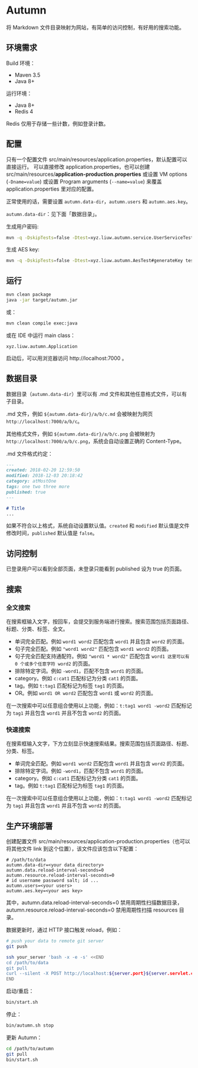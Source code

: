 # Autumn

将 Markdown 文件目录映射为网站，有简单的访问控制，有好用的搜索功能。

## 环境需求

Build 环境：

* Maven 3.5
* Java 8+

运行环境：

* Java 8+
* Redis 4

Redis 仅用于存储一些计数，例如登录计数。

## 配置

只有一个配置文件 src/main/resources/application.properties，默认配置可以直接运行。
可以直接修改 application.properties，也可以创建 src/main/resources/__application-production.properties__
或设置 VM options (`-Dname=value`) 或设置 Program arguments (`--name=value`) 来覆盖 application.properties 里对应的配置。

正常使用的话，需要设置 `autumn.data-dir`，`autumn.users` 和 `autumn.aes.key`。

`autumn.data-dir`：见下面「数据目录」。

生成用户密码:

```bash
mvn -q -DskipTests=false -Dtest=xyz.liuw.autumn.service.UserServiceTest#generateUser test
```

生成 AES key:

```bash
mvn -q -DskipTests=false -Dtest=xyz.liuw.autumn.AesTest#generateKey test
```

## 运行

```bash
mvn clean package
java -jar target/autumn.jar
```

或：

```bash
mvn clean compile exec:java
```

或在 IDE 中运行 main class：

```text
xyz.liuw.autumn.Application
```

启动后，可以用浏览器访问 http://localhost:7000 。

## 数据目录

数据目录（`autumn.data-dir`）里可以有 .md 文件和其他任意格式文件，可以有子目录。

.md 文件，例如 `${autumn.data-dir}/a/b/c.md` 会被映射为网页 `http://localhost:7000/a/b/c`。

其他格式文件，例如 `${autumn.data-dir}/a/b/c.png` 会被映射为 `http://localhost:7000/a/b/c.png`，系统会自动设置正确的 Content-Type。

.md 文件格式约定：

```markdown
---
created: 2018-02-20 12:59:50
modified: 2018-12-03 20:18:42
category: atMostOne
tags: one two three more
published: true
---

# Title
...
```

如果不符合以上格式，系统自动设置默认值。`created` 和 `modified` 默认值是文件修改时间，`published` 默认值是 `false`。

## 访问控制

已登录用户可以看到全部页面，未登录只能看到 published 设为 true 的页面。

## 搜索

### 全文搜索

在搜索框输入文字，按回车，会提交到服务端进行搜索。搜索范围包括页面路径、标题、分类、标签、全文。

* 单词完全匹配。例如 `word1 word2` 匹配包含 `word1` 并且包含 `word2` 的页面。
* 句子完全匹配。例如 `"word1 word2"` 匹配包含 `word1 word2` 的页面。
* 句子完全匹配支持通配符。例如 `"word1 * word2"` 匹配包含 `word1 这里可以有 0 个或多个任意字符 word2` 的页面。
* 排除特定字词。例如 `-word1`，匹配不包含 `word1` 的页面。
* category。例如 `c:cat1` 匹配标记为分类 `cat1` 的页面。
* tag。例如 `t:tag1` 匹配标记为标签 `tag1` 的页面。
* OR。例如 `word1 OR word2` 匹配包含 `word1` 或 `word2` 的页面。

在一次搜索中可以任意组合使用以上功能，例如：`t:tag1 word1 -word2` 匹配标记为 `tag1` 并且包含 `word1` 并且不包含 `word2` 的页面。

### 快速搜索

在搜索框输入文字，下方立刻显示快速搜索结果。搜索范围包括页面路径、标题、分类、标签。

* 单词完全匹配。例如 `word1 word2` 匹配包含 `word1` 并且包含 `word2` 的页面。
* 排除特定字词。例如 `-word1`，匹配不包含 `word1` 的页面。
* category。例如 `c:cat1` 匹配标记为分类 `cat1` 的页面。
* tag。例如 `t:tag1` 匹配标记为标签 `tag1` 的页面。

在一次搜索中可以任意组合使用以上功能，例如：`t:tag1 word1 -word2` 匹配标记为 `tag1` 并且包含 `word1` 并且不包含 `word2` 的页面。


## 生产环境部署

创建配置文件 src/main/resources/application-production.properties（也可以将其他文件 link 到这个位置），该文件应该包含以下配置：

```properties
# /path/to/data
autumn.data-dir=<your data directory>
autumn.data.reload-interval-seconds=0
autumn.resource.reload-interval-seconds=0
# id username password salt; id ...
autumn.users=<your users>
autumn.aes.key=<your aes key>
```

其中，autumn.data.reload-interval-seconds=0 禁用周期性扫描数据目录，autumn.resource.reload-interval-seconds=0 禁用周期性扫描 resources 目录。

数据更新时，通过 HTTP 接口触发 reload，例如：

```bash
# push your data to remote git server
git push

ssh your_server 'bash -x -e -s' <<END
cd /path/to/data
git pull
curl --silent -X POST http://localhost:${server.port}${server.servlet.context-path}/manage/data
END
```

启动/重启：

```bash
bin/start.sh
```

停止：

```bash
bin/autumn.sh stop
```

更新 Autumn：

```bash
cd /path/to/autumn
git pull
bin/start.sh
```
